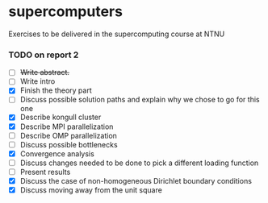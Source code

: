 # supercomputers
Exercises to be delivered in the supercomputing course at NTNU

### TODO on report 2

- [ ] ~~Write abstract.~~
- [ ] Write intro
- [x] Finish the theory part
- [ ] Discuss possible solution paths and explain why we chose to go for this one
- [x] Describe kongull cluster
- [x] Describe MPI parallelization
- [ ] Describe OMP parallelization
- [ ] Discuss possible bottlenecks
- [x] Convergence analysis
- [ ] Discuss changes needed to be done to pick a different loading function
- [ ] Present results
- [x] Discuss the case of non-homogeneous Dirichlet boundary conditions
- [x] Discuss moving away from the unit square

